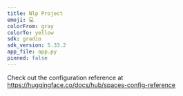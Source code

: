 ```yaml
---
title: Nlp Project
emoji: 💻
colorFrom: gray
colorTo: yellow
sdk: gradio
sdk_version: 5.33.2
app_file: app.py
pinned: false
---
```


Check out the configuration reference at https://huggingface.co/docs/hub/spaces-config-reference
